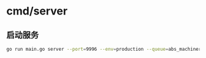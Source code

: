 # cmd/server

## 启动服务

```bash
go run main.go server --port=9996 --env=production --queue=abs_machinery_tasks
```